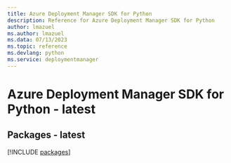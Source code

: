 ```yaml
---
title: Azure Deployment Manager SDK for Python
description: Reference for Azure Deployment Manager SDK for Python
author: lmazuel
ms.author: lmazuel
ms.data: 07/13/2023
ms.topic: reference
ms.devlang: python
ms.service: deploymentmanager
---
```

# Azure Deployment Manager SDK for Python - latest
## Packages - latest
[!INCLUDE [packages](deployment-manager-index.md)]